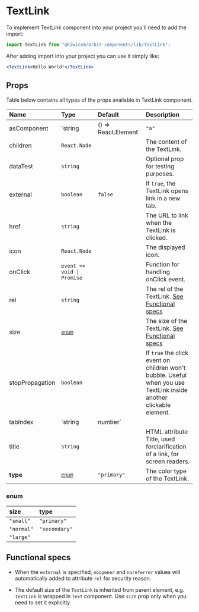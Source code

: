 # TextLink

To implement TextLink component into your project you'll need to add the import:

```jsx
import TextLink from "@kiwicom/orbit-components/lib/TextLink";
```

After adding import into your project you can use it simply like:

```jsx
<TextLink>Hello World!</TextLink>
```

## Props

Table below contains all types of the props available in TextLink component.

| Name            | Type                       | Default              | Description                                                                                                        |
| :-------------- | :------------------------- | :------------------- | :----------------------------------------------------------------------------------------------------------------- |
| asComponent     | `string                    | () => React.Element` | `"a"`                                                                                                              | The component used for the root node. Either a string to use a DOM element or a component. |
| children        | `React.Node`               |                      | The content of the TextLink.                                                                                       |
| dataTest        | `string`                   |                      | Optional prop for testing purposes.                                                                                |
| external        | `boolean`                  | `false`              | If `true`, the TextLink opens link in a new tab.                                                                   |
| href            | `string`                   |                      | The URL to link when the TextLink is clicked.                                                                      |
| icon            | `React.Node`               |                      | The displayed icon.                                                                                                |
| onClick         | `event => void \| Promise` |                      | Function for handling onClick event.                                                                               |
| rel             | `string`                   |                      | The rel of the TextLink. [See Functional specs](#functional-specs)                                                 |
| size            | [`enum`](#enum)            |                      | The size of the TextLink. [See Functional specs](#functional-specs)                                                |
| stopPropagation | `boolean`                  |                      | If `true` the click event on children won't bubble. Useful when you use TextLink inside another clickable element. |
| tabIndex        | `string                    | number`              |                                                                                                                    | Specifies the tab order of an element |
| title           | `string`                   |                      | HTML attribute Title, used forclarification of a link, for screen readers.                                         |
| **type**        | [`enum`](#enum)            | `"primary"`          | The color type of the TextLink.                                                                                    |

### enum

| size       | type          |
| :--------- | :------------ |
| `"small"`  | `"primary"`   |
| `"normal"` | `"secondary"` |
| `"large"`  |

## Functional specs

- When the `external` is specified, `noopener` and `noreferrer` values will automatically added to attribute `rel` for security reason.

- The default size of the `TextLink` is inherited from parent element, e.g. `TextLink` is wrapped in `Text` component. Use `size` prop only when you need to set it explicitly.
